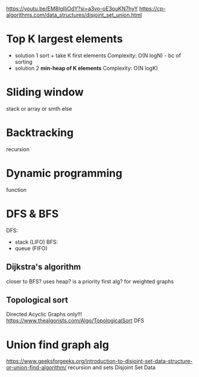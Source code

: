 https://youtu.be/EM8IgIIiOdY?si=a3vo-oE3ouKN7hyY
https://cp-algorithms.com/data_structures/disjoint_set_union.html
# Top K largest elements
- solution 1
sort + take K first elements
Complexity: O(N logN) - bc of sorting
- solution 2
**min-heap of K elements**
Complexity: O(N logK)

# Sliding window
stack or array or smth else

# Backtracking
recursion

# Dynamic programming
function

# DFS & BFS
DFS:
- stack (LIFO)
BFS:
- queue (FIFO)

## Dijkstra's algorithm
closer to BFS? 
uses heap?
is a priority first alg?
for weighted graphs

## Topological sort
Directed Acyclic Graphs only!!!
https://www.thealgorists.com/Algo/TopologicalSort
DFS

# Union find graph alg
https://www.geeksforgeeks.org/introduction-to-disjoint-set-data-structure-or-union-find-algorithm/
recursion and sets
Disjoint Set Data